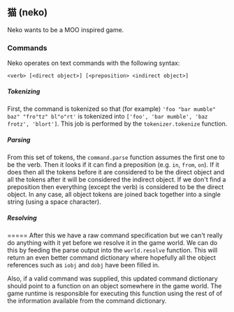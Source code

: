 ## 猫 (neko)
Neko wants to be a MOO inspired game.

### Commands
Neko operates on text commands with the following syntax:

    <verb> [<direct object>] [<preposition> <indirect object>]

##### Tokenizing
First, the command is tokenized so that (for example) `'foo "bar mumble" baz" "fro"tz" bl"o"rt'` is tokenized into `['foo', 'bar mumble', 'baz frotz', 'blort']`. This job is performed by the `tokenizer.tokenize` function. 

##### Parsing
From this set of tokens, the `command.parse` function assumes the first one to be the verb. Then it looks if it can find a preposition (e.g. `in`, `from`, `on`). If it does then all the tokens before it are considered to be the direct object and all the tokens after it will be considered the indirect object. If we don't find a preposition then everything (except the verb) is considered to be the direct object. In any case, all object tokens are joined back together into a single string (using a space character).

##### Resolving
=====
After this we have a raw command specification but we can't really do anything with it yet before we resolve it in the game world. We can do this by feeding the parse output into the `world.resolve` function. This will return an even better command dictionary where hopefully all the object references such as `iobj` and `dobj` have been filled in.

Also, if a valid command was supplied, this updated command dictionary should point to a function on an object somewhere in the game world. The game runtime is responsible for executing this function using the rest of of the information available from the command dictionary.